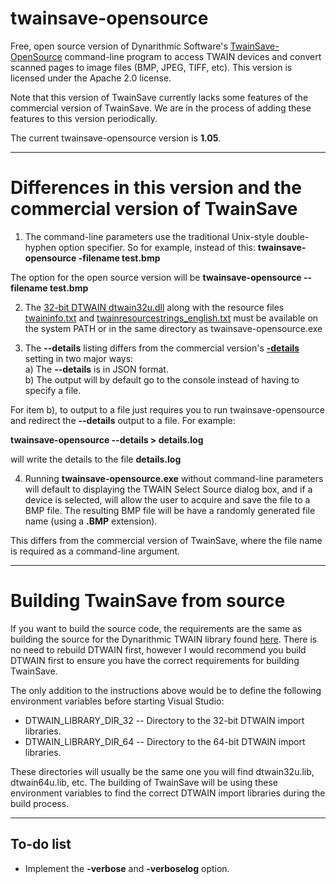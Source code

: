 # twainsave-opensource
Free, open source version of Dynarithmic Software's [TwainSave-OpenSource](http://www.dynarithmic.com/onlinehelp/twainsave/index.html) command-line program to access TWAIN devices and convert scanned pages to image files (BMP, JPEG, TIFF, etc).  This version is licensed under the Apache 2.0 license.  

Note that this version of TwainSave currently lacks some features of the commercial version of TwainSave.  We are in the process of adding these features to this version periodically.  

The current twainsave-opensource version is **1.05**.

----

# Differences in this version and the commercial version of TwainSave

1) The command-line parameters use the traditional Unix-style double-hyphen option specifier.  So for example, instead of this:
**twainsave-opensource -filename test.bmp**

The option for the open source version will be
**twainsave-opensource --filename test.bmp**

2)  The [32-bit DTWAIN dtwain32u.dll](https://github.com/dynarithmic/twain_library/tree/master/binaries/32bit) along with the resource files [twaininfo.txt](https://github.com/dynarithmic/twain_library/blob/master/binaries/32bit/twaininfo.txt) and [twainresourcestrings_english.txt](https://github.com/dynarithmic/twain_library/blob/master/binaries/32bit/twainresourcestrings_english.txt) must be available on the system PATH or in the same directory as twainsave-opensource.exe

3) The **--details** listing differs from the commercial version's [**-details**](http://www.dynarithmic.com/onlinehelp/twainsave/_details.htm) setting in two major ways:<br>
    a) The **--details** is in JSON format.  
    b) The output will by default go to the console instead of having to specify a file.  
  
For item b), to output to a file just requires you to run twainsave-opensource and redirect the **--details** output to a file.  For example:  
 
**twainsave-opensource --details > details.log**

will write the details to the file **details.log**

4) Running **twainsave-opensource.exe** without command-line parameters will default to displaying the TWAIN Select Source dialog box, and if a device is selected, will allow the user to acquire and save the file to a BMP file.  The resulting BMP file will be have a randomly generated file name (using a **.BMP** extension).  

This differs from the commercial version of TwainSave, where the file name is required as a command-line argument.

----------

# Building TwainSave from source

If you want to build the source code, the requirements are the same as building the source for the Dynarithmic TWAIN library found [here](https://github.com/dynarithmic/twain_library/tree/master/source).  There is no need to rebuild DTWAIN first, however I would recommend you build DTWAIN first to ensure you have the correct requirements for building TwainSave.    
  
The only addition to the instructions above would be to define the following environment variables before starting Visual Studio:

* DTWAIN_LIBRARY_DIR_32 -- Directory to the 32-bit DTWAIN import libraries.
* DTWAIN_LIBRARY_DIR_64 -- Directory to the 64-bit DTWAIN import libraries.


These directories will usually be the same one you will find dtwain32u.lib, dtwain64u.lib, etc.  The building of TwainSave will be using these environment variables to find the correct DTWAIN import libraries during the build process.

----------

## To-do list

- Implement the **-verbose** and **-verboselog** option.



